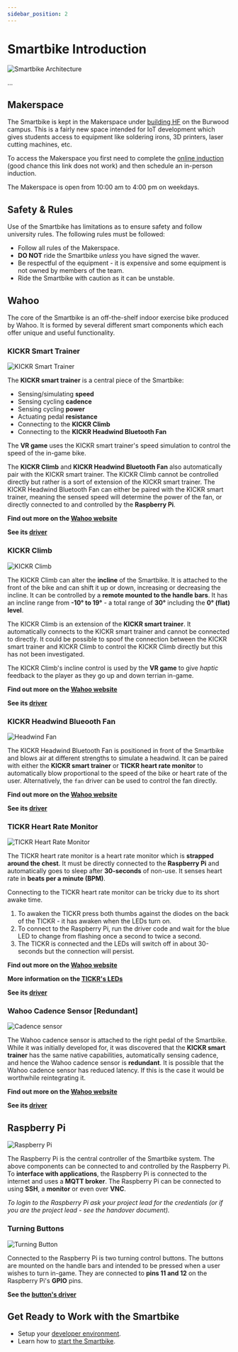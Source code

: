 ```yaml
---
sidebar_position: 2
---
```


# Smartbike Introduction

![Smartbike Architecture](../img/architecture/bike-architecture.png)

...

## Makerspace

The Smartbike is kept in the Makerspace under [building HF](https://www.deakin.edu.au/__data/assets/pdf_file/0003/817365/burwood-campus-map.pdf) on the Burwood campus. This is a fairly new space intended for IoT development which gives students access to equipment like soldering irons, 3D printers, laser cutting machines, etc. 

To access the Makerspace you first need to complete the [online induction](https://d2l.deakin.edu.au/d2l/home/1381894) (good chance this link does not work) and then schedule an in-person induction.

The Makerspace is open from 10:00 am to 4:00 pm on weekdays.

## Safety & Rules

Use of the Smartbike has limitations as to ensure safety and follow university rules. The following rules must be followed:

- Follow all rules of the Makerspace.
- **DO NOT** ride the Smartbike *unless* you have signed the waver.
- Be respectful of the equipment - it is expensive and some equipment is not owned by members of the team.
- Ride the Smartbike with caution as it can be unstable.

## Wahoo

The core of the Smartbike is an off-the-shelf indoor exercise bike produced by Wahoo. It is formed by several different smart components which each offer unique and useful functionality.

### KICKR Smart Trainer

![KICKR Smart Trainer](../img/smartbike-photos/kickr-left-side.jpg)

The **KICKR smart trainer** is a central piece of the Smartbike:

- Sensing/simulating **speed**
- Sensing cycling **cadence**
- Sensing cycling **power**
- Actuating pedal **resistance**
- Connecting to the **KICKR Climb**
- Connecting to the **KICKR Headwind Bluetooth Fan**

The **VR game** uses the KICKR smart trainer's speed simulation to control the speed of the in-game bike.

The **KICKR Climb** and **KICKR Headwind Bluetooth Fan** also automatically pair with the KICKR smart trainer. The KICKR Climb cannot be controlled directly but rather is a sort of extension of the KICKR smart trainer. The KICKR Headwind Bluetooth Fan can either be paired with the KICKR smart trainer, meaning the sensed speed will determine the power of the fan, or directly connected to and controlled by the **Raspberry Pi**.

**Find out more on the [Wahoo website](https://au.wahoofitness.com/devices/indoor-cycling/bike-trainer-bundles/zwift-bundles/kickr-core-zwift-buy)**

**See its [driver](https://github.com/Redback-Operations/redback-smartbike-iot/blob/main/Drivers/kickr_climb_and_smart_trainer/wahoo_device.py)**

### KICKR Climb

![KICKR Climb](../img/smartbike-photos/kickr-climb.jpg)

The KICKR Climb can alter the **incline** of the Smartbike. It is attached to the front of the bike and can shift it up or down, increasing or decreasing the incline. It can be controlled by a **remote mounted to the handle bars**. It has an incline range from **-10° to 19°** - a total range of **30°** including the **0° (flat) level**.

The KICKR Climb is an extension of the **KICKR smart trainer**. It automatically connects to the KICKR smart trainer and cannot be connected to directly. It could be possible to spoof the connection between the KICKR smart trainer and KICKR Climb to control the KICKR Climb directly but this has not been investigated.

The KICKR Climb's incline control is used by the **VR game** to give *haptic* feedback to the player as they go up and down terrian in-game.

**Find out more on the [Wahoo website](https://au.wahoofitness.com/devices/indoor-cycling/accessories/kickr-climb-buy)**

**See its [driver](https://github.com/Redback-Operations/redback-smartbike-iot/blob/main/Drivers/kickr_climb_and_smart_trainer/wahoo_device.py)**

### KICKR Headwind Blueooth Fan

![Headwind Fan](../img/smartbike-photos/headwind-fan.jpg)

The KICKR Headwind Bluetooth Fan is positioned in front of the Smartbike and blows air at different strengths to simulate a headwind. It can be paired with either the **KICKR smart trainer** or **TICKR heart rate monitor** to automatically blow proportional to the speed of the bike or heart rate of the user. Alternatively, the `fan` driver can be used to control the fan directly.

**Find out more on the [Wahoo website](https://au.wahoofitness.com/devices/indoor-cycling/accessories/kickr-headwind-buy-au)**

**See its [driver](https://github.com/Redback-Operations/redback-smartbike-iot/blob/main/Drivers/fan/fan.py)**

### TICKR Heart Rate Monitor

![TICKR Heart Rate Monitor](../img/smartbike-photos/tickr.jpg)

The TICKR heart rate monitor is a heart rate monitor which is **strapped around the chest**. It must be directly connected to the **Raspberry Pi** and automatically goes to sleep after **30-seconds** of non-use. It senses heart rate in **beats per a minute (BPM)**.

Connecting to the TICKR heart rate monitor can be tricky due to its short awake time. 

1. To awaken the TICKR press both thumbs against the diodes on the back of the TICKR - it has awaken when the LEDs turn on. 
2. To connect to the Raspberry Pi, run the driver code and wait for the blue LED to change from flashing once a second to twice a second.
3. The TICKR is connected and the LEDs will switch off in about 30-seconds but the connection will persist.

**Find out more on the [Wahoo website](https://au.wahoofitness.com/devices/heart-rate-monitors/trackr-heart-rate-buy)**

**More information on the [TICKR's LEDs](https://support.wahoofitness.com/hc/en-us/articles/204281534-What-do-the-TICKR-LEDs-mean)**

**See its [driver](https://github.com/Redback-Operations/redback-smartbike-iot/blob/main/Drivers/heart_rate_sensor/heartrate.py)**

### Wahoo Cadence Sensor [Redundant]

![Cadence sensor](../img/smartbike-photos/cadence-sensor.jpg)

The Wahoo cadence sensor is attached to the right pedal of the Smartbike. While it was initially developed for, it was discovered that the **KICKR smart trainer** has the same native capabilities, automatically sensing cadence, and hence the Wahoo cadence sensor is **redundant**. It is possible that the Wahoo cadence sensor has reduced latency. If this is the case it would be worthwhile reintegrating it.

**Find out more on the [Wahoo website](https://au.wahoofitness.com/devices/bike-sensors/wahoo-rpm-cadence-sensor)**

**See its [driver](https://github.com/Redback-Operations/redback-smartbike-iot/blob/main/Drivers/cadence_sensor/cadence.py)**

## Raspberry Pi

![Raspberry Pi](../img/smartbike-photos/raspberry-pi-attached.jpg)

The Raspberry Pi is the central controller of the Smartbike system. The above components can be connected to and controlled by the Raspberry Pi. To **interface with applications**, the Raspberry Pi is connected to the internet and uses a **MQTT broker**. The Raspberry Pi can be connected to using **SSH**, a **monitor** or even over **VNC**. 

*To login to the Raspberry Pi ask your project lead for the credentials (or if you are the project lead - see the handover document).*

### Turning Buttons

![Turning Button](../img/smartbike-photos/left-button.jpg)

Connected to the Raspberry Pi is two turning control buttons. The buttons are mounted on the handle bars and intended to be pressed when a user wishes to turn in-game. They are connected to **pins 11 and 12** on the Raspberry Pi's **GPIO** pins.

**See the [button's driver](https://github.com/Redback-Operations/redback-smartbike-iot/blob/main/Drivers/button_control/button_control.py)**

## Get Ready to Work with the Smartbike

- Setup your [developer environment](Developer-Environment-Setup.md).
- Learn how to [start the Smartbike](../operation/Starting-Smartbike.md).